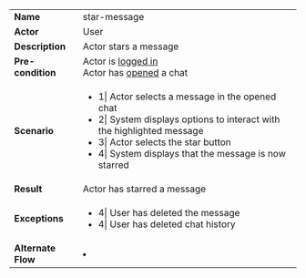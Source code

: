 <table>
    <tr>
        <td>
            <strong>Name</strong>
        </td>
        <td>
            star-message
        </td>
    </tr>
    <tr>
        <td>
            <strong>Actor</strong>
        </td>
        <td>
            User
        </td>
    </tr>
    <tr>
        <td>
            <strong>Description</strong>            
        </td>
        <td>
            Actor stars a message
        </td>
    </tr>
    <tr>
        <td>
            <strong>Pre-condition</strong>
        </td>
        <td>
            Actor is 
            <a href="login.md">
            logged in
            </a> <br>Actor has <a href="open-cat">opened</a> a chat
        </td>
    </tr>
    <tr>
        <td>
            <strong>Scenario</strong>
        </td>
        <td>
            <ul>
                <li>1|
                    Actor selects a message in the opened chat
                </li>
                <li>
                    2| System displays options to interact with the highlighted message
                </li>
                <li>
                    3| Actor selects the star button
                </li>
                <li>
                    4| System displays that the message is now starred
                </li>
            </ul>
        </td>
    </tr>
    <tr>
        <td>
            <strong>Result</strong>
        </td>
        <td>
            Actor has starred a message
        </td>
    </tr>
    <tr>
        <td>
            <strong>Exceptions</strong>
        </td>
        <td>
            <ul>
                <li>
                    4| User has deleted the message
                </li>
                <li>
                    4| User has deleted chat history
                </li>
            </ul>
        </td>
    </tr>
    <td>
                <strong>Alternate Flow</strong>
            </td>
            <td>
            <li>
            </li>
            </td>      
</table>

